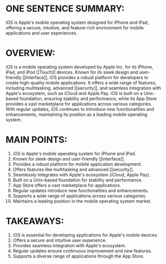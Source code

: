 # ONE SENTENCE SUMMARY:  
iOS is Apple's mobile operating system designed for iPhone and iPad, offering a secure, intuitive, and feature-rich environment for mobile applications and user experiences.

# OVERVIEW:  
iOS is a mobile operating system developed by Apple Inc. for its iPhone, iPad, and iPod [[Touch]] devices. Known for its sleek design and user-friendly [[interface]], iOS provides a robust platform for developers to create high-quality mobile applications. It offers a wide range of features, including multitasking, advanced [[security]], and seamless integration with Apple's ecosystem, such as iCloud and Apple Pay. iOS is built on a Unix-based foundation, ensuring stability and performance, while its App Store provides a vast marketplace for applications across various categories. With regular updates, iOS continues to introduce new functionalities and enhancements, maintaining its position as a leading mobile operating system.

# MAIN POINTS:  
1. iOS is Apple's mobile operating system for iPhone and iPad.
2. Known for sleek design and user-friendly [[interface]].
3. Provides a robust platform for mobile application development.
4. Offers features like multitasking and advanced [[security]].
5. Seamlessly integrates with Apple's ecosystem (iCloud, Apple Pay).
6. Built on a Unix-based foundation for stability and performance.
7. App Store offers a vast marketplace for applications.
8. Regular updates introduce new functionalities and enhancements.
9. Supports a wide range of applications across various categories.
10. Maintains a leading position in the mobile operating system market.

# TAKEAWAYS:  
1. iOS is essential for developing applications for Apple's mobile devices.
2. Offers a secure and intuitive user experience.
3. Provides seamless integration with Apple's ecosystem.
4. Regular updates ensure continuous improvement and new features.
5. Supports a diverse range of applications through the App Store.